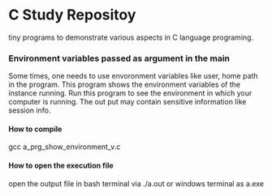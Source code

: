 # C Study Repositoy 
tiny programs to demonstrate various aspects in C language programing.

### Environment variables passed as argument in the main
Some times, one needs to use envoronment variables like user, home path in the program. This program  shows the environment variables of the instance running. 
Run this program to see the environment in which your computer is running.  The out put may contain sensitive information like session info.

#### How to compile
gcc a_prg_show_environment_v.c
#### How to open the execution file
open the output file in bash terminal via ./a.out or windows terminal as a.exe
